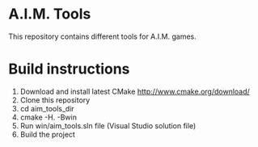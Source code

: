 # A.I.M. Tools
This repository contains different tools for A.I.M. games.

# Build instructions
1. Download and install latest CMake http://www.cmake.org/download/
2. Clone this repository
3. cd aim_tools_dir
4. cmake -H. -Bwin
5. Run win/aim_tools.sln file (Visual Studio solution file)
6. Build the project
